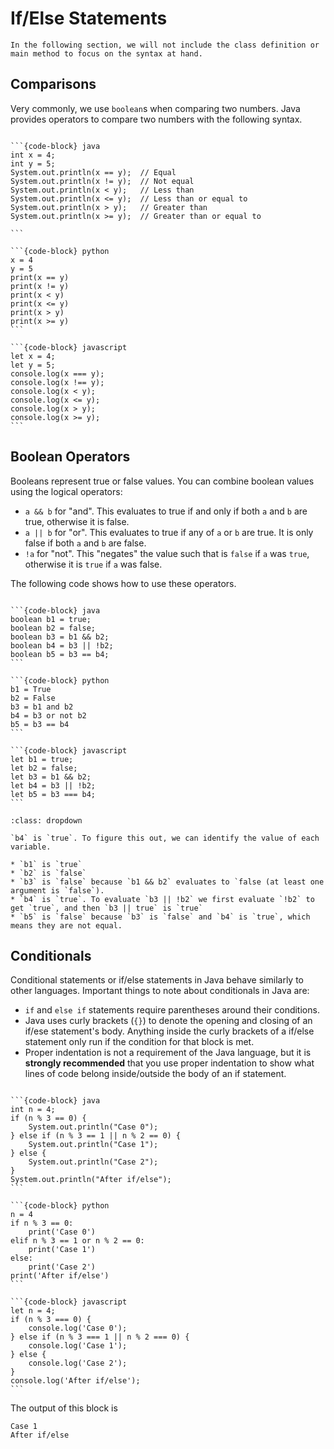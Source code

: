 # <i class="fas fa-book fa-fw"></i> If/Else Statements

```{admonition} Info
In the following section, we will not include the class definition or main method to focus on the syntax at hand.
```

## Comparisons
Very commonly, we use `boolean`s when comparing two numbers. Java provides operators to compare two numbers with the following syntax.

````{tab-set-code}

```{code-block} java
int x = 4;
int y = 5;
System.out.println(x == y);  // Equal
System.out.println(x != y);  // Not equal
System.out.println(x < y);   // Less than
System.out.println(x <= y);  // Less than or equal to
System.out.println(x > y);   // Greater than
System.out.println(x >= y);  // Greater than or equal to

```

```{code-block} python
x = 4
y = 5
print(x == y)
print(x != y)
print(x < y)
print(x <= y)
print(x > y)
print(x >= y)
```

```{code-block} javascript
let x = 4;
let y = 5;
console.log(x === y);
console.log(x !== y);
console.log(x < y);
console.log(x <= y);
console.log(x > y);
console.log(x >= y);
```
````

## Boolean Operators

Booleans represent true or false values. You can combine boolean values using the logical operators:
* `a && b` for "and". This evaluates to true if and only if both `a` and `b` are true, otherwise it is false.
* `a || b` for "or". This evaluates to true if any of `a` or `b` are true. It is only false if both `a` and `b` are false.
* `!a` for "not". This "negates" the value such that is `false` if `a` was `true`, otherwise it is `true` if `a` was false.

The following code shows how to use these operators.

````{tab-set-code}

```{code-block} java
boolean b1 = true;
boolean b2 = false;
boolean b3 = b1 && b2;
boolean b4 = b3 || !b2;
boolean b5 = b3 == b4;
```

```{code-block} python
b1 = True
b2 = False
b3 = b1 and b2
b4 = b3 or not b2
b5 = b3 == b4
```

```{code-block} javascript
let b1 = true;
let b2 = false;
let b3 = b1 && b2;
let b4 = b3 || !b2;
let b5 = b3 === b4;
```
````

```{admonition} Test your understanding: What is the value of b4?
:class: dropdown

`b4` is `true`. To figure this out, we can identify the value of each variable.

* `b1` is `true`
* `b2` is `false`
* `b3` is `false` because `b1 && b2` evaluates to `false (at least one argument is `false`).
* `b4` is `true`. To evaluate `b3 || !b2` we first evaluate `!b2` to get `true`, and then `b3 || true` is `true`
* `b5` is `false` because `b3` is `false` and `b4` is `true`, which means they are not equal.
```

## Conditionals

Conditional statements or if/else statements in Java behave similarly to other languages. Important things to note about conditionals in Java are:

* `if` and `else if` statements require parentheses around their conditions.
* Java uses curly brackets (`{}`) to denote the opening and closing of an if/ese statement's body. Anything inside the curly brackets of a if/else statement only run if the condition for that block is met.
* Proper indentation is not a requirement of the Java language, but it is **strongly recommended** that you use proper indentation to show what lines of code belong inside/outside the body of an if statement.

````{tab-set-code}

```{code-block} java
int n = 4;
if (n % 3 == 0) {
    System.out.println("Case 0");
} else if (n % 3 == 1 || n % 2 == 0) {
    System.out.println("Case 1");
} else {
    System.out.println("Case 2");
}
System.out.println("After if/else");
```

```{code-block} python
n = 4
if n % 3 == 0:
    print('Case 0')
elif n % 3 == 1 or n % 2 == 0:
    print('Case 1')
else:
    print('Case 2')
print('After if/else')
```

```{code-block} javascript
let n = 4;
if (n % 3 === 0) {
    console.log('Case 0');
} else if (n % 3 === 1 || n % 2 === 0) {
    console.log('Case 1');
} else {
    console.log('Case 2');
}
console.log('After if/else');
```
````

The output of this block is

```text
Case 1
After if/else
```